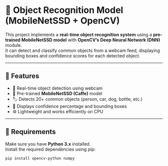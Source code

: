 # 🧠 Object Recognition Model (MobileNetSSD + OpenCV)

This project implements a **real-time object recognition system** using a **pre-trained MobileNetSSD model** with **OpenCV’s Deep Neural Network (DNN)** module.  
It can detect and classify common objects from a webcam feed, displaying bounding boxes and confidence scores for each detected object.

---

## 🧩 Features
- 🎥 Real-time object detection using webcam  
- 🧠 Pre-trained **MobileNetSSD (Caffe)** model  
- 🏷️ Detects 20+ common objects (person, car, dog, bottle, etc.)  
- 💬 Displays confidence percentage and bounding boxes  
- ⚙️ Lightweight and works efficiently on CPU  

---

## 🧱 Requirements
Make sure you have **Python 3.x** installed.  
Install the required dependencies using pip:

```bash
pip install opencv-python numpy
